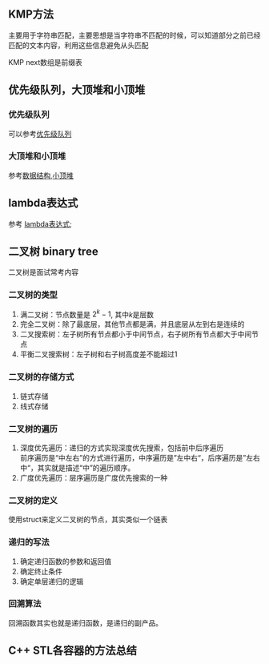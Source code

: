## KMP方法
主要用于字符串匹配，主要思想是当字符串不匹配的时候，可以知道部分之前已经匹配的文本内容，利用这些信息避免从头匹配

KMP next数组是前缀表

## 优先级队列，大顶堆和小顶堆
### 优先级队列
可以参考[优先级队列]("https://blog.csdn.net/jay_zzs/article/details/106549621")

### 大顶堆和小顶堆
参考[数据结构,小顶堆]("https://blog.csdn.net/wenge1477/article/details/101797674")



## lambda表达式

参考 [lambda表达式]("https://zhuanlan.zhihu.com/p/150554945#:~:text=Lambda%20%E8%A1%A8%E8%BE%BE%E5%BC%8F%201%20capture-list%EF%BC%9A%E6%8D%95%E8%8E%B7%E5%88%97%E8%A1%A8%E3%80%82%20%E5%89%8D%E9%9D%A2%E7%9A%84%E4%BE%8B%E5%AD%90%20auto%20Plus%20%3D,attribute%EF%BC%9A%E5%B1%9E%E6%80%A7%E6%A0%87%E8%AF%86%E3%80%82%20%E6%9A%82%E6%97%B6%E4%B8%8D%E5%BF%85%E7%90%86%E8%A7%A3%E3%80%82%206%20ret%EF%BC%9A%E8%BF%94%E5%9B%9E%E5%80%BC%E7%B1%BB%E5%9E%8B%EF%BC%8C%E5%8F%AF%E4%BB%A5%E7%9C%81%E7%95%A5%EF%BC%8C%E8%AE%A9%E7%BC%96%E8%AF%91%E5%99%A8%E9%80%9A%E8%BF%87%20return%20%E8%AF%AD%E5%8F%A5%E8%87%AA%E5%8A%A8%E6%8E%A8%E5%AF%BC%E3%80%82%207%20body%EF%BC%9A%E5%87%BD%E6%95%B0%E7%9A%84%E5%85%B7%E4%BD%93%E9%80%BB%E8%BE%91%E3%80%82");

## 二叉树 binary tree
二叉树是面试常考内容

### 二叉树的类型
1. 满二叉树：节点数量是 $2^k - 1$, 其中$k$是层数
2. 完全二叉树：除了最底层，其他节点都是满，并且底层从左到右是连续的
3. 二叉搜索树：左子树所有节点都小于中间节点，右子树所有节点都大于中间节点
4. 平衡二叉搜索树：左子树和右子树高度差不能超过1

### 二叉树的存储方式
1. 链式存储
2. 线式存储

### 二叉树的遍历
1. 深度优先遍历：递归的方式实现深度优先搜索，包括前中后序遍历  
前序遍历是“中左右”的方式进行遍历，中序遍历是”左中右“，后序遍历是”左右中“，其实就是描述“中”的遍历顺序。
2. 广度优先遍历：层序遍历是广度优先搜索的一种

### 二叉树的定义
使用struct来定义二叉树的节点，其实类似一个链表

### 递归的写法
1. 确定递归函数的参数和返回值
2. 确定终止条件
3. 确定单层递归的逻辑

### 回溯算法
回溯函数其实也就是递归函数，是递归的副产品。

## C++ STL各容器的方法总结

